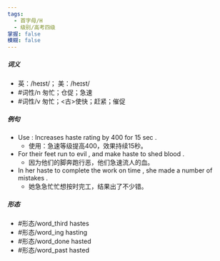 ```yaml
---
tags:
  - 首字母/H
  - 级别/高考四级
掌握: false
模糊: false
---
```

##### 词义
- 英：/heɪst/； 美：/heɪst/
- #词性/n  匆忙；仓促；急速
- #词性/v  匆忙；<古>使快；赶紧；催促
##### 例句
- Use : Increases haste rating by 400 for 15 sec .
	- 使用：急速等级提高400，效果持续15秒。
- For their feet run to evil , and make haste to shed blood .
	- 因为他们的脚奔跑行恶，他们急速流人的血。
- In her haste to complete the work on time , she made a number of mistakes .
	- 她急急忙忙想按时完工，结果出了不少错。
##### 形态
- #形态/word_third hastes
- #形态/word_ing hasting
- #形态/word_done hasted
- #形态/word_past hasted
